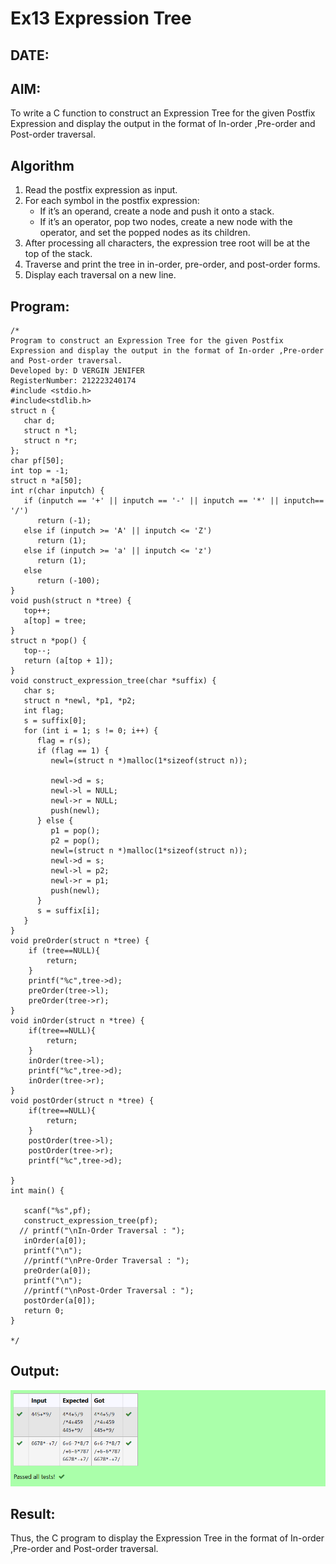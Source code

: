 # Ex13 Expression Tree
## DATE:
## AIM:
To write a C function to construct an Expression Tree for the given Postfix Expression and display the output in the format of In-order ,Pre-order and Post-order traversal.

## Algorithm
1. Read the postfix expression as input.
2. For each symbol in the postfix expression:
   - If it’s an operand, create a node and push it onto a stack.
   - If it’s an operator, pop two nodes, create a new node with the operator, and set the popped nodes as its children.
3. After processing all characters, the expression tree root will be at the top of the stack.
4. Traverse and print the tree in in-order, pre-order, and post-order forms.
5. Display each traversal on a new line.   

## Program:
```
/*
Program to construct an Expression Tree for the given Postfix Expression and display the output in the format of In-order ,Pre-order and Post-order traversal.
Developed by: D VERGIN JENIFER
RegisterNumber: 212223240174
#include <stdio.h>
#include<stdlib.h>
struct n {
   char d;
   struct n *l;
   struct n *r;
};
char pf[50];
int top = -1;
struct n *a[50];
int r(char inputch) {
   if (inputch == '+' || inputch == '-' || inputch == '*' || inputch== '/')
      return (-1);
   else if (inputch >= 'A' || inputch <= 'Z')
      return (1);
   else if (inputch >= 'a' || inputch <= 'z')
      return (1);
   else
      return (-100);
}
void push(struct n *tree) {
   top++;
   a[top] = tree;
}
struct n *pop() {
   top--;
   return (a[top + 1]);
}
void construct_expression_tree(char *suffix) {
   char s;
   struct n *newl, *p1, *p2;
   int flag;
   s = suffix[0];
   for (int i = 1; s != 0; i++) {
      flag = r(s);
      if (flag == 1) {
         newl=(struct n *)malloc(1*sizeof(struct n));

         newl->d = s;
         newl->l = NULL;
         newl->r = NULL;
         push(newl);
      } else {
         p1 = pop();
         p2 = pop();
         newl=(struct n *)malloc(1*sizeof(struct n));
         newl->d = s;
         newl->l = p2;
         newl->r = p1;
         push(newl);
      }
      s = suffix[i];
   }
}
void preOrder(struct n *tree) {
    if (tree==NULL){
        return;
    }
    printf("%c",tree->d);
    preOrder(tree->l);
    preOrder(tree->r);
}
void inOrder(struct n *tree) {
    if(tree==NULL){
        return;
    }
    inOrder(tree->l);
    printf("%c",tree->d);
    inOrder(tree->r);
}
void postOrder(struct n *tree) {
    if(tree==NULL){
        return;
    }
    postOrder(tree->l);
    postOrder(tree->r);
    printf("%c",tree->d);
   
}
int main() {
 
   scanf("%s",pf);
   construct_expression_tree(pf);
  // printf("\nIn-Order Traversal : ");
   inOrder(a[0]);
   printf("\n");
   //printf("\nPre-Order Traversal : ");
   preOrder(a[0]);
   printf("\n");
   //printf("\nPost-Order Traversal : ");
   postOrder(a[0]);
   return 0;
}

*/
```

## Output:

![output](img/exptree.png)

## Result:
Thus, the C program to display the Expression Tree in the format of In-order ,Pre-order and Post-order traversal.
